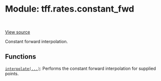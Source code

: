 <div itemscope itemtype="http://developers.google.com/ReferenceObject">
<meta itemprop="name" content="tff.rates.constant_fwd" />
<meta itemprop="path" content="Stable" />
</div>

# Module: tff.rates.constant_fwd

<!-- Insert buttons and diff -->

<table class="tfo-notebook-buttons tfo-api" align="left">
</table>

<a target="_blank" href="https://github.com/google/tf-quant-finance/blob/master/tf_quant_finance/rates/constant_fwd/__init__.py">View source</a>



Constant forward interpolation.



## Functions

[`interpolate(...)`](../../tff/rates/constant_fwd/interpolate.md): Performs the constant forward interpolation for supplied points.


